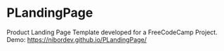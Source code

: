 # PLandingPage
Product Landing Page Template developed for a FreeCodeCamp Project.
Demo: https://nibordev.github.io/PLandingPage/

